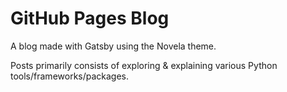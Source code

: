 # GitHub Pages Blog

A blog made with Gatsby using the Novela theme.

Posts primarily consists of exploring & explaining various Python tools/frameworks/packages.

